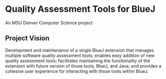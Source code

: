 # Quality Assessment Tools for BlueJ

An MSU Denver Computer Science project

## Project Vision
Development and maintenance of a single BlueJ extension that manages multiple software quality assessment tools; enables easy addition of new quality assessment tools; facilitates maintaining the functionality of the extension with future version of those tools, BlueJ, and Java; and provides a cohesive user experience for interacting with those tools within BlueJ.
